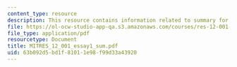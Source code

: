 ```yaml
---
content_type: resource
description: This resource contains information related to summary for essay 1.
file: https://ol-ocw-studio-app-qa.s3.amazonaws.com/courses/res-12-001-topics-in-fluid-dynamics-spring-2010/63b092d5bd1f81011e98f99d33a43920_MITRES_12_001_essay1_sum.pdf
file_type: application/pdf
resourcetype: Document
title: MITRES_12_001_essay1_sum.pdf
uid: 63b092d5-bd1f-8101-1e98-f99d33a43920
---
```

